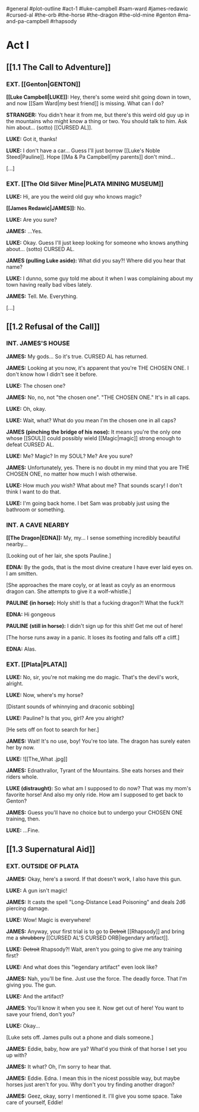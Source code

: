 #general #plot-outline #act-1 #luke-campbell #sam-ward #james-redawic #cursed-al #the-orb #the-horse #the-dragon #the-old-mine #genton #ma-and-pa-campbell #rhapsody 
# Act I
## [[1.1 The Call to Adventure]]
### EXT. [[Genton|GENTON]]

**[[Luke Campbell|LUKE]]:** Hey, there's some weird shit going down in town, and now [[Sam Ward|my best friend]] is missing. What can I do?

**STRANGER:** You didn't hear it from me, but there's this weird old guy up in the mountains who might know a thing or two. You should talk to him. Ask him about... (sotto) [[CURSED AL]].

**LUKE:** Got it, thanks!

**LUKE:** I don't have a car... Guess I'll just borrow [[Luke's Noble Steed|Pauline]]. Hope [[Ma & Pa Campbell|my parents]] don't mind...

\[...\]

### EXT. [[The Old Silver Mine|PLATA MINING MUSEUM]]

**LUKE:** Hi, are you the weird old guy who knows magic?

**[[James Redawić|JAMES]]:** No.

**LUKE:** Are you sure?

**JAMES:** ...Yes.

**LUKE:** Okay. Guess I'll just keep looking for someone who knows anything about... (sotto) CURSED AL.

**JAMES (pulling Luke aside):** What did you say?! Where did you hear that name?

**LUKE:** I dunno, some guy told me about it when I was complaining about my town having really bad vibes lately.

**JAMES:** Tell. Me. Everything.

\[...\]

## [[1.2 Refusal of the Call]]
### INT. JAMES'S HOUSE

**JAMES:** My gods... So it's true. CURSED AL has returned.

**JAMES:** Looking at you now, it's apparent that you're THE CHOSEN ONE. I don't know how I didn't see it before.

**LUKE:** The chosen one?

**JAMES:** No, no, not "the chosen one". "THE CHOSEN ONE." It's in all caps.

**LUKE:** Oh, okay.

**LUKE:** Wait, what? What do you mean I'm the chosen one in all caps?

**JAMES (pinching the bridge of his nose):** It means you're the only one whose [[SOUL]] could possibly wield [[Magic|magic]] strong enough to defeat CURSED AL.

**LUKE:** Me? Magic? In my SOUL? Me? Are you sure?

**JAMES:** Unfortunately, yes. There is no doubt in my mind that you are THE CHOSEN ONE, no matter how much I wish otherwise.

**LUKE:** How much *you* wish? What about me? That sounds scary! I don't think I want to do that.

**LUKE:** I'm going back home. I bet Sam was probably just using the bathroom or something.

### INT. A CAVE NEARBY

**[[The Dragon|EDNA]]:** My, my... I sense something incredibly beautiful nearby...

\[Looking out of her lair, she spots Pauline.\]

**EDNA:** By the gods, that is the most divine creature I have ever laid eyes on. I am smitten.

\[She approaches the mare coyly, or at least as coyly as an enormous dragon can. She attempts to give it a wolf-whistle.\]

**PAULINE (in horse):** Holy shit! Is that a fucking dragon?! What the fuck?!

**EDNA:** Hi gongeous

**PAULINE (still in horse):** I didn't sign up for this shit! Get me out of here!

\[The horse runs away in a panic. It loses its footing and falls off a cliff.]

**EDNA:** Alas.

### EXT. [[Plata|PLATA]]

**LUKE:** No, sir, you're not making me do magic. That's the devil's work, alright.

**LUKE:** Now, where's my horse?

\[Distant sounds of whinnying and draconic sobbing\]

**LUKE:** Pauline? Is that you, girl? Are you alright?

\[He sets off on foot to search for her.]

**JAMES:** Wait! It's no use, boy! You're too late. The dragon has surely eaten her by now.

**LUKE:** 
![[The_What .jpg]]

**JAMES:** Ednathrallor, Tyrant of the Mountains. She eats horses and their riders whole.

**LUKE (distraught):** So what am I supposed to do now? That was my mom's favorite horse! And also my only ride. How am I supposed to get back to Genton?

**JAMES:** Guess you'll have no choice but to undergo your CHOSEN ONE training, then.

**LUKE:** ...Fine.

## [[1.3 Supernatural Aid]]
### EXT. OUTSIDE OF PLATA
**JAMES:** Okay, here's a sword. If that doesn't work, I also have this gun.

**LUKE:** A gun isn't magic!

**JAMES:** It casts the spell "Long-Distance Lead Poisoning" and deals 2d6 piercing damage.

**LUKE:** Wow! Magic is everywhere!

**JAMES:** Anyway, your first trial is to go to ~~Detroit~~ [[Rhapsody]] and bring me a ~~shrubbery~~ [[CURSED AL'S CURSED ORB|legendary artifact]].

**LUKE:** ~~Detroit~~ Rhapsody?! Wait, aren't you going to give me any training first?

**LUKE:** And what does this "legendary artifact" even look like?

**JAMES:** Nah, you'll be fine. Just use the force. The deadly force. That I'm giving you. The gun.

**LUKE:** And the artifact?

**JAMES**: You'll know it when you see it. Now get out of here! You want to save your friend, don't you?

**LUKE:** Okay...

\[Luke sets off. James pulls out a phone and dials someone.\]

**JAMES:** Eddie, baby, how are ya? What'd you think of that horse I set you up with?

**JAMES:** It what? Oh, I'm sorry to hear that.

**JAMES:** Eddie. Edna. I mean this in the nicest possible way, but maybe horses just aren't for you. Why don't you try finding another dragon?

**JAMES:** Geez, okay, sorry I mentioned it. I'll give you some space. Take care of yourself, Eddie!